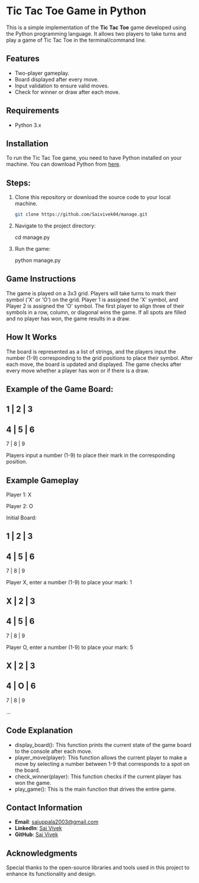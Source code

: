 # Tic Tac Toe Game in Python

This is a simple implementation of the **Tic Tac Toe** game developed using the Python programming language. It allows two players to take turns and play a game of Tic Tac Toe in the terminal/command line.

## Features
- Two-player gameplay.
- Board displayed after every move.
- Input validation to ensure valid moves.
- Check for winner or draw after each move.

## Requirements
- Python 3.x

## Installation
To run the Tic Tac Toe game, you need to have Python installed on your machine. You can download Python from [here](https://www.python.org/downloads/).

## Steps:
1. Clone this repository or download the source code to your local machine.
   ```bash
   git clone https://github.com/Saivivek04/manage.git
2. Navigate to the project directory:

   cd manage.py
3. Run the game:

   python manage.py

## Game Instructions

The game is played on a 3x3 grid. Players will take turns to mark their symbol ('X' or 'O') on the grid.
Player 1 is assigned the 'X' symbol, and Player 2 is assigned the 'O' symbol.
The first player to align three of their symbols in a row, column, or diagonal wins the game.
If all spots are filled and no player has won, the game results in a draw.

## How It Works

The board is represented as a list of strings, and the players input the number (1-9) corresponding to the grid positions to place their symbol.
After each move, the board is updated and displayed.
The game checks after every move whether a player has won or if there is a draw.

## Example of the Game Board:

1 | 2 | 3
---------
4 | 5 | 6
---------
7 | 8 | 9


Players input a number (1-9) to place their mark in the corresponding position.

## Example Gameplay

Player 1: X


Player 2: O

Initial Board:

1 | 2 | 3
---------
4 | 5 | 6
---------
7 | 8 | 9


Player X, enter a number (1-9) to place your mark: 1

X | 2 | 3
---------
4 | 5 | 6
---------
7 | 8 | 9


Player O, enter a number (1-9) to place your mark: 5 

X | 2 | 3
---------
4 | O | 6
---------
7 | 8 | 9


...

## Code Explanation
- display_board(): This function prints the current state of the game board to the console after each move.
- player_move(player): This function allows the current player to make a move by selecting a number between 1-9 that corresponds to a spot on the board.
- check_winner(player): This function checks if the current player has won the game.
- play_game(): This is the main function that drives the entire game.

## Contact Information
- **Email**: saiuppala2003@gmail.com
- **LinkedIn**: [Sai Vivek](https://www.linkedin.com/in/saivivek04/)
- **GitHub**: [Sai Vivek](https://github.com/Saivivek04)

## Acknowledgments
Special thanks to the open-source libraries and tools used in this project to enhance its functionality and design.
